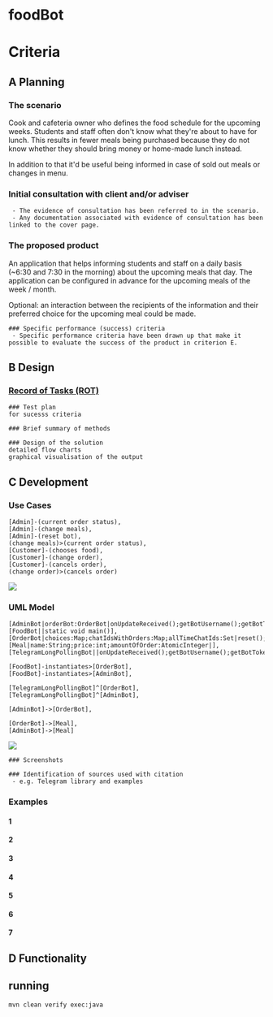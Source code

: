 # foodBot

# Criteria

## A Planning

### The scenario
 
Cook and cafeteria owner who defines the food schedule for the upcoming weeks. Students and staff often don't know what they're about to have for lunch. This results in fewer meals being purchased because they do not know whether they should bring money or home-made lunch instead.

In addition to that it'd be useful being informed in case of sold out meals or changes in menu.
 
### Initial consultation with client and/or adviser
```
 - The evidence of consultation has been referred to in the scenario.
 - Any documentation associated with evidence of consultation has been linked to the cover page.
```

### The proposed product

An application that helps informing students and staff on a daily basis (~6:30 and 7:30 in the morning) about the upcoming meals that day. The application can be configured in advance for the upcoming meals of the week / month.

Optional: an interaction between the recipients of the information and their preferred choice for the upcoming meal could be made.

```
### Specific performance (success) criteria
 - Specific performance criteria have been drawn up that make it possible to evaluate the success of the product in criterion E.
```

## B Design

### [Record of Tasks (ROT)](workLog.txt)

```
### Test plan 
for sucesss criteria
```

```
### Brief summary of methods 
```

```
### Design of the solution 
detailed flow charts
graphical visualisation of the output
```

## C Development

### Use Cases

```
[Admin]-(current order status),
[Admin]-(change meals),
[Admin]-(reset bot),
(change meals)>(current order status),
[Customer]-(chooses food),
[Customer]-(change order),
[Customer]-(cancels order),
(change order)>(cancels order)
```

![](http://yuml.me/e9dc5c26.png)

### UML Model

```
[AdminBot|orderBot:OrderBot|onUpdateReceived();getBotUsername();getBotToken()],
[FoodBot||static void main()],
[OrderBot|choices:Map;chatIdsWithOrders:Map;allTimeChatIds:Set|reset();changeMeals()],
[Meal|name:String;price:int;amountOfOrder:AtomicInteger|],
[TelegramLongPollingBot||onUpdateReceived();getBotUsername();getBotToken()],

[FoodBot]-instantiates>[OrderBot],
[FoodBot]-instantiates>[AdminBot],

[TelegramLongPollingBot]^[OrderBot],
[TelegramLongPollingBot]^[AdminBot],

[AdminBot]->[OrderBot],

[OrderBot]->[Meal],
[AdminBot]->[Meal]
```

![](http://yuml.me/f1db6ecb.png)

```
### Screenshots  
```

```
### Identification of sources used with citation
 - e.g. Telegram library and examples
```


### Examples  

#### 1
#### 2
#### 3
#### 4
#### 5
#### 6
#### 7 


## D Functionality

## running

```
mvn clean verify exec:java
```

